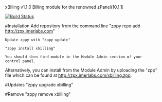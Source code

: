 xBilling v1.1.0
Billing module for the renowned zPanel(10.1.1)

[![Build Status](https://travis-ci.org/modpluz/xbilling.png?branch=master)](https://travis-ci.org/modpluz/xbilling)

#Installation
	Add repository from the command line
		"zppy repo add http://zpx.imerlabs.com"
	
	Update zppy with "zppy update"

	"zppy install xbilling"

	You should then find module in the Module Admin section of your control panel.

Alternatively, you can install from the Module Admin by uploading the "zpp" file 
which can be found at http://zpx.imerlabs.com/xbilling.zpp.

#Updates
	"zppy upgrade xbilling"

#Remove
	"zppy remove xbilling"



